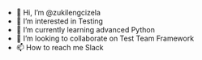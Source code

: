 - 👋 Hi, I’m @zukilengcizela
- 👀 I’m interested in Testing
- 🌱 I’m currently learning advanced Python
- 💞️ I’m looking to collaborate on Test Team Framework
- 📫 How to reach me Slack

<!---
zukilengcizela/zukilengcizela is a ✨ special ✨ repository because its `README.md` (this file) appears on your GitHub profile.
You can click the Preview link to take a look at your changes.
--->
